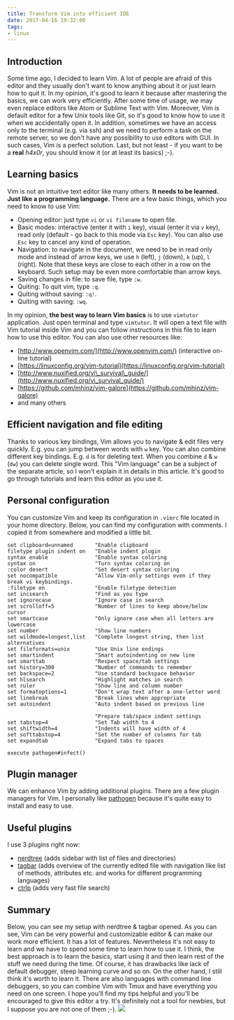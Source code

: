 ```yaml
---
title: Transform Vim into efficient IDE
date: 2017-04-16 19:32:00
tags:
- linux
---
```


Introduction
------------

Some time ago, I decided to learn Vim. A lot of people are afraid of this editor and they usually don't want to know anything about it or just learn how to quit it. In my opinion, it's good to learn it because after mastering the basics, we can work very efficiently. After some time of usage, we may even replace editors like Atom or Sublime Text with Vim. Moreover, Vim is default editor for a few Unix tools like Git, so it's good to know how to use it when we accidentally open it. In addition, sometimes we have an access only to the terminal (e.g. via ssh) and we need to perform a task on the remote server, so we don't have any possibility to use editors with GUI. In such cases, Vim is a perfect solution. Last, but not least - if you want to be a **real** _h4x0r_, you should know it (or at least its basics) ;-).

Learning basics
---------------

Vim is not an intuitive text editor like many others. **It needs to be learned. Just like a programming language.** There are a few basic things, which you need to know to use Vim:

*   Opening editor: just type `vi` or `vi filename` to open file.
*   Basic modes: interactive (enter it with `i` key), visual (enter it via `v` key), read only (default - go back to this mode via `Esc` key). You can also use `Esc` key to cancel any kind of operation.
*   Navigation: to navigate in the document, we need to be in read only mode and instead of arrow keys, we use `h` (left), `j` (down), `k` (up), `l` (right). Note that these keys are close to each other in a row on the keyboard. Such setup may be even more comfortable than arrow keys.
*   Saving changes in file: to save file, type `:w`.
*   Quiting: To quit vim, type `:q`.
*   Quiting without saving: `:q!`.
*   Quiting with saving: `:wq`.

In my opinion, **the best way to learn Vim basics** is to use `vimtutor` application. Just open terminal and type `vimtutor`. It will open a text file with Vim tutorial inside Vim and you can follow instructions in this file to learn how to use this editor. You can also use other resources like:

*   [http://www.openvim.com/](http://www.openvim.com/) (interactive on-line tutorial)
*   [https://linuxconfig.org/vim-tutorial](https://linuxconfig.org/vim-tutorial)
*   [http://www.nuxified.org/vi\_survival\_guide/](http://www.nuxified.org/vi_survival_guide/)
*   [https://github.com/mhinz/vim-galore](https://github.com/mhinz/vim-galore)
*   and many others

Efficient navigation and file editing
-------------------------------------

Thanks to various key bindings, Vim allows you to navigate & edit files very quickly. E.g. you can jump between words with `w` key. You can also combine different key bindings. E.g. `d` is for deleting text. When you combine `d` & `w` (`dw`) you can delete single word. This "Vim language" can be a subject of the separate article, so I won't explain it in details in this article. It's good to go through tutorials and learn this editor as you use it.

Personal configuration
----------------------

You can customize Vim and keep its configuration in `.vimrc` file located in your home directory. Below, you can find my configuration with comments. I copied it from somewhere and modified a little bit.

```
set clipboard=unnamed       "Enable clipboard
filetype plugin indent on   "Enable indent plugin
syntax enable               "Enable syntax coloring
syntax on                   "Turn syntax coloring on
:color desert               "Set desert syntax coloring
set nocompatible            "Allow Vim-only settings even if they break vi keybindings.
:filetype on                "Enable filetype detection
set incsearch               "Find as you type
set ignorecase              "Ignore case in search
set scrolloff=5             "Number of lines to keep above/below cursor
set smartcase               "Only ignore case when all letters are lowercase
set number                  "Show line numbers
set wildmode=longest,list   "Complete longest string, then list alternatives
set fileformats=unix        "Use Unix line endings
set smartindent             "Smart autoindenting on new line
set smarttab                "Respect space/tab settings
set history=300             "Number of commands to remember
set backspace=2             "Use standard backspace behavior
set hlsearch                "Highlight matches in search
set ruler                   "Show line and column number
set formatoptions=1         "Don't wrap text after a one-letter word
set linebreak               "Break lines when appropriate
set autoindent              "Auto indent based on previous line

                            "Prepare tab/space indent settings
set tabstop=4               "Set Tab width to 4
set shiftwidth=4            "Indents will have width of 4
set softtabstop=4           "Set the number of columns for tab
set expandtab               "Expand tabs to spaces

execute pathogen#infect()
```

Plugin manager
--------------

We can enhance Vim by adding additional plugins. There are a few plugin managers for Vim. I personally like [pathogen](https://github.com/tpope/vim-pathogen) because it's quite easy to install and easy to use.

Useful plugins
--------------

I use 3 plugins right now:

*   [nerdtree](https://github.com/scrooloose/nerdtree) (adds sidebar with list of files and directories)
*   [tagbar](https://github.com/majutsushi/tagbar) (adds overview of the currently edited file with navigation like list of methods, attributes etc. and works for different programming languages)
*   [ctrlp](https://github.com/kien/ctrlp.vim) (adds very fast file search)

Summary
-------

Below, you can see my setup with nerdtree & tagbar opened. As you can see, Vim can be very powerful and customizable editor & can make our work more efficient. It has a lot of features. Nevertheless it's not easy to learn and we have to spend some time to learn how to use it. I think, the best approach is to learn the basics, start using it and then learn rest of the stuff we need during the time. Of course, it has drawbacks like lack of default debugger, steep learning curve and so on. On the other hand, I still think it's worth to learn it. There are also languages with command line debuggers, so you can combine Vim with Tmux and have everything you need on one screen. I hope you'll find my tips helpful and you'll be encouraged to give this editor a try. It's definitely not a tool for newbies, but I suppose you are not one of them ;-). ![](/posts/2017/transform-vim-into-efficient-ide/vim-config-01.png)
